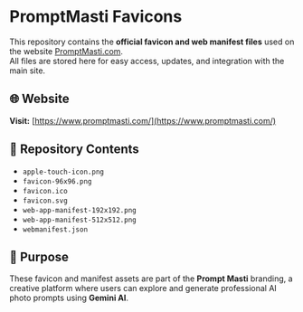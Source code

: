 # PromptMasti Favicons

This repository contains the **official favicon and web manifest files** used on the website [PromptMasti.com](https://www.promptmasti.com/).  
All files are stored here for easy access, updates, and integration with the main site.

## 🌐 Website
**Visit:** [https://www.promptmasti.com/](https://www.promptmasti.com/)

## 📁 Repository Contents
- `apple-touch-icon.png`
- `favicon-96x96.png`
- `favicon.ico`
- `favicon.svg`
- `web-app-manifest-192x192.png`
- `web-app-manifest-512x512.png`
- `webmanifest.json`

## 🧩 Purpose
These favicon and manifest assets are part of the **Prompt Masti** branding, a creative platform where users can explore and generate professional AI photo prompts using **Gemini AI**.
